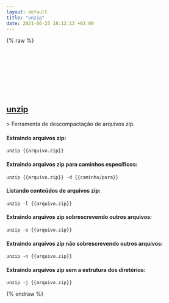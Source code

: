 ```yaml
---
layout: default
title: "unzip"
date: 2021-06-25 18:12:13 +02:00
---
```

{% raw %}
<h2 id="unzip">
  <a href="/pt_br/common/unzip.html">unzip</a> <a href="#unzip"><svg class="icon">
    <use href="/assets/images/unicode_sprite.svg#link" />
  </svg></a>
</h2>
> Ferramenta de descompactação de arquivos zip.

#### Extraindo arquivos zip:
```shell
unzip {{arquivo.zip}}
```
#### Extraindo arquivos zip para caminhos específicos:
```shell
unzip {{arquivo.zip}} -d {{caminho/para}}
```
#### Listando conteúdos de arquivos zip:
```shell
unzip -l {{arquivo.zip}}
```
#### Extraindo arquivos zip sobrescrevendo outros arquivos:
```shell
unzip -o {{arquivo.zip}}
```
#### Extraindo arquivos zip não sobrescrevendo outros arquivos:
```shell
unzip -n {{arquivo.zip}}
```
#### Extraindo arquivos zip sem a estrutura dos diretórios:
```shell
unzip -j {{arquivo.zip}}
```
{% endraw %}